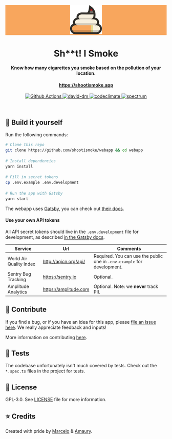 <p align="center" style="background-color: #F8A65D;">
    <img alt="oss image" src="./assets/logos/transparent/transparent@3x.png" width="100px">
    <h1 align="center">Sh**t! I Smoke</h1>
</p>
<h4 align="center">Know how many cigarettes you smoke based on the pollution of your location.</h4>
<a href="https://shootismoke.app"><h4 align="center">https://shootismoke.app</h4></a>

<p align="center">
  <a href="https://github.com/shootismoke/webapp/actions">
    <img alt="Github Actions" src="https://github.com/shootismoke/webapp/workflows/CI/badge.svg" />
  </a>
  <a href="https://david-dm.org/shootismoke/webapp">
    <img alt="david-dm" src="https://img.shields.io/david/shootismoke/webapp.svg" />
  </a>
  <a href="https://codeclimate.com/github/shootismoke/webapp/maintainability">
    <img alt="codeclimate" src="https://api.codeclimate.com/v1/badges/9fc8ebb000978f14b6d0/maintainability" />
  </a>
  <a href="https://spectrum.chat/shootismoke">
    <img alt="spectrum" src="https://withspectrum.github.io/badge/badge.svg" />
  </a>
</p>

<br />

## :hammer: Build it yourself

Run the following commands:

```bash
# Clone this repo
git clone https://github.com/shootismoke/webapp && cd webapp

# Install dependencies
yarn install

# Fill in secret tokens
cp .env.example .env.development

# Run the app with Gatsby
yarn start
```

The webapp uses [Gatsby](https://www.gatsbyjs.com/), you can check out [their docs](https://www.gatsbyjs.com/docs/).

#### Use your own API tokens

All API secret tokens should live in the `.env.development` file for development, as described [in the Gatsby docs](https://www.gatsbyjs.com/docs/environment-variables/#defining-environment-variables).

| Service                 | Url                   | Comments                                                                |
| ----------------------- | --------------------- | ----------------------------------------------------------------------- |
| World Air Quality Index | http://aqicn.org/api/ | Required. You can use the public one in `.env.example` for development. |
| Sentry Bug Tracking     | https://sentry.io     | Optional.                                                               |
| Amplitude Analytics     | https://amplitude.com | Optional. Note: we **never** track PII.                                 |

## :raising_hand: Contribute

If you find a bug, or if you have an idea for this app, please [file an issue here](https://github.com/shootismoke/webapp/issues). We really appreciate feedback and inputs!

More information on contributing [here](./CONTRIBUTING.md).

## :microscope: Tests

The codebase unfortunately isn't much covered by tests. Check out the `*.spec.ts` files in the project for tests.

## :newspaper: License

GPL-3.0. See [LICENSE](./LICENSE) file for more information.

## :star: Credits

Created with pride by [Marcelo](http://www.marcelocoelho.cc) & [Amaury](https://www.toptal.com/resume/amaury-martiny#utilize-unreal-developers-today).
